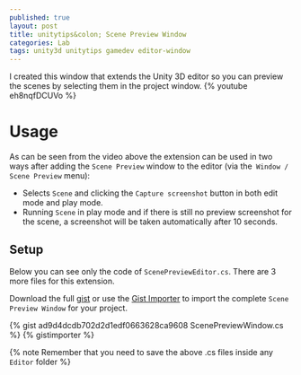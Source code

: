 ```yaml
---
published: true
layout: post
title: unitytips&colon; Scene Preview Window
categories: Lab
tags: unity3d unitytips gamedev editor-window
---
```

I created this window that extends the Unity 3D editor so you can preview the scenes by selecting them in the project window.
{% youtube eh8nqfDCUVo %}

# Usage
As can be seen from the video above the extension can be used in two ways after adding the `Scene Preview` window to the editor (via the` Window / Scene Preview` menu):

* Selects `Scene` and clicking the `Capture screenshot` button in both edit mode and play mode.
* Running `Scene` in play mode and if there is still no preview screenshot for the scene, a screenshot will be taken automatically after 10 seconds.

## Setup
Below you can see only the code of `ScenePreviewEditor.cs`. There are 3 more files for this extension. 

Download the full [gist](https://gist.github.com/giacomelli/ad9d4dcdb702d2d1edf0663628ca9608) or use the [Gist Importer](/unitytips-gist-importer) to import the complete `Scene Preview Window` for your project.

{% gist ad9d4dcdb702d2d1edf0663628ca9608 ScenePreviewWindow.cs %}
{% gistimporter %}

{% note Remember that you need to save the above .cs files inside any `Editor` folder %}